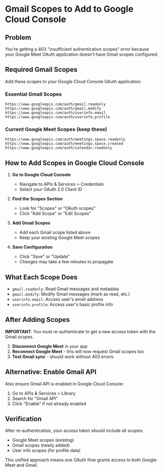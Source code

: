 # Gmail Scopes to Add to Google Cloud Console

## Problem
You're getting a 403 "insufficient authentication scopes" error because your Google Meet OAuth application doesn't have Gmail scopes configured.

## Required Gmail Scopes

Add these scopes to your Google Cloud Console OAuth application:

### Essential Gmail Scopes
```
https://www.googleapis.com/auth/gmail.readonly
https://www.googleapis.com/auth/gmail.modify
https://www.googleapis.com/auth/userinfo.email
https://www.googleapis.com/auth/userinfo.profile
```

### Current Google Meet Scopes (keep these)
```
https://www.googleapis.com/auth/meetings.space.readonly
https://www.googleapis.com/auth/meetings.space.created
https://www.googleapis.com/auth/calendar.readonly
```

## How to Add Scopes in Google Cloud Console

1. **Go to Google Cloud Console**
   - Navigate to APIs & Services > Credentials
   - Select your OAuth 2.0 Client ID

2. **Find the Scopes Section**
   - Look for "Scopes" or "OAuth scopes"
   - Click "Add Scope" or "Edit Scopes"

3. **Add Gmail Scopes**
   - Add each Gmail scope listed above
   - Keep your existing Google Meet scopes

4. **Save Configuration**
   - Click "Save" or "Update"
   - Changes may take a few minutes to propagate

## What Each Scope Does

- `gmail.readonly`: Read Gmail messages and metadata
- `gmail.modify`: Modify Gmail messages (mark as read, etc.)
- `userinfo.email`: Access user's email address
- `userinfo.profile`: Access user's basic profile info

## After Adding Scopes

**IMPORTANT**: You must re-authenticate to get a new access token with the Gmail scopes.

1. **Disconnect Google Meet** in your app
2. **Reconnect Google Meet** - this will now request Gmail scopes too
3. **Test Gmail sync** - should work without 403 errors

## Alternative: Enable Gmail API

Also ensure Gmail API is enabled in Google Cloud Console:
1. Go to APIs & Services > Library
2. Search for "Gmail API"
3. Click "Enable" if not already enabled

## Verification

After re-authentication, your access token should include all scopes:
- Google Meet scopes (existing)
- Gmail scopes (newly added)
- User info scopes (for profile data)

This unified approach means one OAuth flow grants access to both Google Meet and Gmail.
